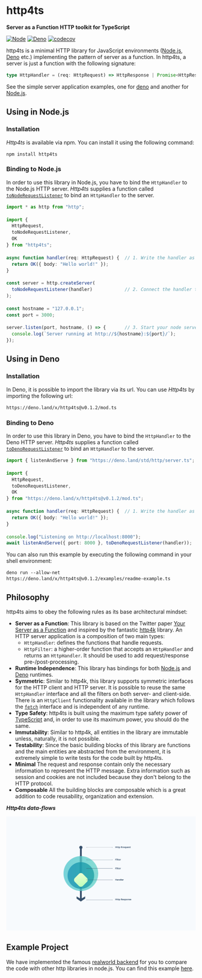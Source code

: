 # http4ts

**Server as a Function HTTP toolkit for TypeScript**

[![Node](https://github.com/http4ts/http4ts/workflows/Node/badge.svg)](https://github.com/http4ts/http4ts/actions?query=workflow%3ANode)
[![Deno](https://github.com/http4ts/http4ts/workflows/Deno/badge.svg)](https://github.com/http4ts/http4ts/actions?query=workflow%3ADeno)
[![codecov](https://codecov.io/gh/http4ts/http4ts/branch/master/graph/badge.svg)](https://codecov.io/gh/http4ts/http4ts)

http4ts is a minimal HTTP library for JavaScript environments ([Node.js](https://nodejs.org), [Deno](https://Deno.land/) etc.) implementing the pattern of server as a function. In http4ts, a server is just a function with the following signature:

```ts
type HttpHandler = (req: HttpRequest) => HttpResponse | Promise<HttpResponse>;
```

See the simple server application examples, one for [deno](https://github.com/http4ts/http4ts/tree/master/src/deno/examples) and another for [Node.js](https://github.com/http4ts/http4ts/tree/master/src/node/examples).

## Using in Node.js

### Installation

_Http4ts_ is available via npm. You can install it using the following command:

```
npm install http4ts
```

### Binding to Node.js

In order to use this library in Node.js, you have to bind the `HttpHandler` to the Node.js HTTP server. _Http4ts_ supplies a function called [`toNodeRequestListener`](https://github.com/http4ts/http4ts/blob/master/src/node/server.ts) to bind an `HttpHandler` to the server.

```ts
import * as http from "http";

import {
  HttpRequest,
  toNodeRequestListener,
  OK
} from "http4ts";

async function handler(req: HttpRequest) {  // 1. Write the handler as a function that returns response
  return OK({ body: "Hello world!" });
}

const server = http.createServer(
  toNodeRequestListener(handler)            // 2. Connect the handler to the node.js server
);

const hostname = "127.0.0.1";
const port = 3000;

server.listen(port, hostname, () => {       // 3. Start your node server as you were before
  console.log(`Server running at http://${hostname}:${port}/`);
});
```

## Using in Deno

### Installation

In Deno, it is possible to import the library via its url. You can use _Http4ts_ by importing the following url:

```
https://deno.land/x/http4ts@v0.1.2/mod.ts
```

### Binding to Deno

In order to use this library in Deno, you have to bind the `HttpHandler` to the Deno HTTP server. _Http4ts_ supplies a function called [`toDenoRequestListener`](https://github.com/http4ts/http4ts/blob/master/src/deno/server.ts) to bind an `HttpHandler` to the server.

```ts
import { listenAndServe } from "https://deno.land/std/http/server.ts";

import {
  HttpRequest,
  toDenoRequestListener,
  OK
} from "https://deno.land/x/http4ts@v0.1.2/mod.ts";

async function handler(req: HttpRequest) {  // 1. Write the handler as a function that returns response
  return OK({ body: "Hello world!" });
}

console.log("Listening on http://localhost:8000");
await listenAndServe({ port: 8000 }, toDenoRequestListener(handler));
```

You can also run this example by executing the following command in your shell environment:

```
deno run --allow-net https://deno.land/x/http4ts@v0.1.2/examples/readme-example.ts
```

## Philosophy

http4ts aims to obey the following rules as its base architectural mindset:

- **Server as a Function**: This library is based on the Twitter paper [Your Server as a Function](https://monkey.org/~marius/funsrv.pdf) and inspired by the fantastic [http4k](https://github.com/http4k/http4k/) library. An HTTP server application is a composition of two main types:
  - `HttpHandler`: defines the functions that handle requests.
  - `HttpFilter`: a higher-order function that accepts an `HttpHandler` and returns an `HttpHandler`. It should be used to add request/response pre-/post-processing.
- **Runtime Independence**: This library has bindings for both [Node.js](https://nodejs.org/) and [Deno](https://deno.land/) runtimes.
- **Symmetric**: Similar to http4k, this library supports symmetric interfaces for the HTTP client and HTTP server. It is possible to reuse the same `HttpHandler` interface and all the filters on both server- and client-side. There is an `HttpClient` functionality available in the library which follows the [`fetch`](https://developer.mozilla.org/en-US/docs/Web/API/Fetch_API) interface and is independent of any runtime.
- **Type Safety**: http4ts is built using the maximum type safety power of [TypeScript](https://www.typescriptlang.org/) and, in order to use its maximum power, you should do the same.
- **Immutability**: Similar to http4k, all entities in the library are immutable unless, naturally, it is not possible.
- **Testability**: Since the basic building blocks of this library are functions and the main entities are abstracted from the environment, it is extremely simple to write tests for the code built by http4ts.
- **Minimal** The request and response contain only the necessary information to represent the HTTP message. Extra information such as session and cookies are not included because they don't belong to the HTTP protocol.
- **Composable** All the building blocks are composable which is a great addition to code reusability, organization and extension.

**_Http4ts data-flows_**

![Https Data Flows](https://raw.githubusercontent.com/http4ts/http4ts/master/doc/asset/diagram.png)

## Example Project

We have implemented the famous [realworld backend](https://github.com/gothinkster/realworld) for you to compare the code with other http libraries in node.js. You can find this example [here](https://github.com/http4ts/http4ts-realworld-example-app).
